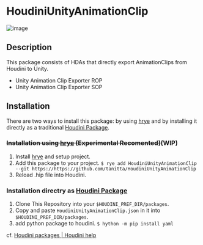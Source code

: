 # HoudiniUnityAnimationClip

![image](https://github.com/tanitta/HoudiniUnityAnimationClip/assets/1937287/83629ac4-e11d-420a-883c-ac5a2e578acd)

## Description

This package consists of HDAs that directly export AnimationClips from Houdini to Unity.

- Unity Animation Clip Exporter ROP
- Unity Animation Clip Exporter SOP

## Installation

There are two ways to install this package: by using [hrye](https://github.com/tanitta/hrye) and by installing it directly as a traditional [Houdini Package](https://www.sidefx.com/docs/houdini/ref/plugins.html).

### ~~Installation using [hrye](https://github.com/tanitta/hrye) (Experimental Recomented)~~(WIP)

1. Install [hrye](https://github.com/tanitta/hrye) and setup project.
2. Add this package to your project. `$ rye add HoudiniUnityAnimationClip --git https://https://github.com/tanitta/HoudiniUnityAnimationClip`
3. Reload .hip file into Houdini.

### Installation directry as [Houdini Package](https://www.sidefx.com/docs/houdini/ref/plugins.html)

1. Clone This Repository into your `$HOUDINI_PREF_DIR/packages`.
2. Copy and paste `HoudiniUnityAnimationClip.json` in it into `$HOUDINI_PREF_DIR/packages`.
3. add python package to houdini. `$ hython -m pip install yaml`

cf. [Houdini packages | Houdini help](https://www.sidefx.com/docs/houdini/ref/plugins.html)

